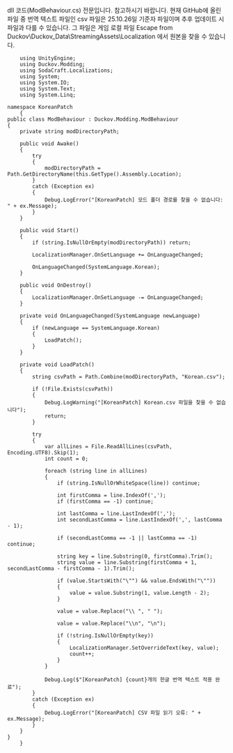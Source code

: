 dll 코드(ModBehaviour.cs) 전문입니다.
참고하시기 바랍니다.
현재 GitHub에 올린 파일 중 번역 텍스트 파일인 csv 파일은 25.10.26일 기준자 파일이며 추후 업데이트 시 파일과 다를 수 있습니다.
그 파일은 게임 로컬 파일 Escape from Duckov\Duckov_Data\StreamingAssets\Localization 에서 원본을 찾을 수 있습니다.


        using UnityEngine;
        using Duckov.Modding;          
        using SodaCraft.Localizations; 
        using System;
        using System.IO;                 
        using System.Text;               
        using System.Linq;             

    namespace KoreanPatch
        {
    public class ModBehaviour : Duckov.Modding.ModBehaviour
    {
        private string modDirectoryPath;

        public void Awake()
        {
            try
            {
                modDirectoryPath = Path.GetDirectoryName(this.GetType().Assembly.Location);
            }
            catch (Exception ex)
            {
                Debug.LogError("[KoreanPatch] 모드 폴더 경로를 찾을 수 없습니다: " + ex.Message);
            }
        }

        public void Start()
        {
            if (string.IsNullOrEmpty(modDirectoryPath)) return;

            LocalizationManager.OnSetLanguage += OnLanguageChanged;

            OnLanguageChanged(SystemLanguage.Korean);
        }

        public void OnDestroy()
        {
            LocalizationManager.OnSetLanguage -= OnLanguageChanged;
        }

        private void OnLanguageChanged(SystemLanguage newLanguage)
        {
            if (newLanguage == SystemLanguage.Korean)
            {
                LoadPatch();
            }
        }

        private void LoadPatch()
        {
            string csvPath = Path.Combine(modDirectoryPath, "Korean.csv");

            if (!File.Exists(csvPath))
            {
                Debug.LogWarning("[KoreanPatch] Korean.csv 파일을 찾을 수 없습니다");
                return;
            }

            try
            {
                var allLines = File.ReadAllLines(csvPath, Encoding.UTF8).Skip(1);
                int count = 0;

                foreach (string line in allLines)
                {
                    if (string.IsNullOrWhiteSpace(line)) continue;

                    int firstComma = line.IndexOf(',');
                    if (firstComma == -1) continue;

                    int lastComma = line.LastIndexOf(',');
                    int secondLastComma = line.LastIndexOf(',', lastComma - 1);

                    if (secondLastComma == -1 || lastComma == -1) continue;

                    string key = line.Substring(0, firstComma).Trim();
                    string value = line.Substring(firstComma + 1, secondLastComma - firstComma - 1).Trim();

                    if (value.StartsWith("\"") && value.EndsWith("\""))
                    {
                        value = value.Substring(1, value.Length - 2);
                    }

                    value = value.Replace("\\ ", " ");

                    value = value.Replace("\\n", "\n");

                    if (!string.IsNullOrEmpty(key))
                    {
                        LocalizationManager.SetOverrideText(key, value);
                        count++;
                    }
                }

                Debug.Log($"[KoreanPatch] {count}개의 한글 번역 텍스트 적용 완료");
            }
            catch (Exception ex)
            {
                Debug.LogError("[KoreanPatch] CSV 파일 읽기 오류: " + ex.Message);
            }
        }
    }
        }
